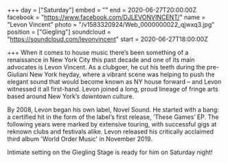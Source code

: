 +++
day = ["Saturday"]
embed = ""
end = 2020-06-27T20:00:00Z
facebook = "https://www.facebook.com/DJLEVONVINCENT/"
name = "Levon Vincent"
photo = "/v1583320924/Web_0000000022_qjwxq3.jpg"
position = ["Giegling"]
soundcloud = "https://soundcloud.com/levonvincent"
start = 2020-06-27T18:00:00Z

+++
When it comes to house music there’s been something of a renaissance in New York City this past decade and one of its main advocates is Levon Vincent. As a clubgoer, he cut his teeth during the pre-Giuliani New York heyday, where a vibrant scene was helping to push the elegant sound that would become known as NY house forward – and Levon witnessed it all first-hand. Levon joined a long, proud lineage of fringe arts based around New York’s downtown culture.

By 2008, Levon began his own label, Novel Sound. He started with a bang: a certified hit in the form of the label’s first release, ‘These Games’ EP. The following years were marked by extensive touring, with successful gigs at reknown clubs and festivals alike. Levon released his critically acclaimed third album 'World Order Music' in November 2019.

Intimate setting on the Giegling Stage is ready for him on Saturday night!